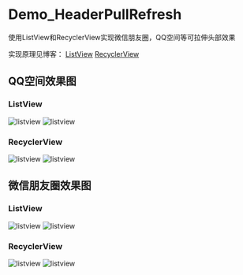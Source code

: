 # Demo_HeaderPullRefresh
使用ListView和RecyclerView实现微信朋友圈，QQ空间等可拉伸头部效果

实现原理见博客：
[ListView](https://blog.csdn.net/handsome_926/article/details/79970824)
[RecyclerView](https://blog.csdn.net/handsome_926/article/details/79972885)

## QQ空间效果图
### ListView
![listview](https://github.com/Sting926/Demo_HeaderZoom/blob/master/art/listview_qzone_1.gif)
![listview](https://github.com/Sting926/Demo_HeaderZoom/blob/master/art/listview_qzone_2.gif)
### RecyclerView
![listview](https://github.com/Sting926/Demo_HeaderZoom/blob/master/art/recyclerview_qzone_1.gif)
![listview](https://github.com/Sting926/Demo_HeaderZoom/blob/master/art/recyclerview_qzone_2.gif)
## 微信朋友圈效果图
### ListView
![listview](https://github.com/Sting926/Demo_HeaderZoom/blob/master/art/listview_moments_1.gif)
![listview](https://github.com/Sting926/Demo_HeaderZoom/blob/master/art/listview_moments_2.gif)
### RecyclerView
![listview](https://github.com/Sting926/Demo_HeaderZoom/blob/master/art/recyclerview_moments_1.gif)
![listview](https://github.com/Sting926/Demo_HeaderZoom/blob/master/art/recyclerview_moments_2.gif)
